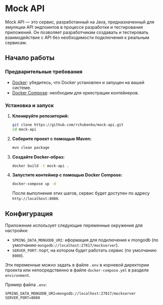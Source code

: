 # Mock API

Mock API — это сервис, разработанный на Java, предназначенный для эмуляции API эндпоинтов в процессе разработки и тестирования приложений. Он позволяет разработчикам создавать и тестировать взаимодействие с API без необходимости подключения к реальным сервисам.

## Начало работы

### Предварительные требования

- [Docker](https://www.docker.com/get-started): убедитесь, что Docker установлен и запущен на вашей системе.
- [Docker Compose](https://docs.docker.com/compose/install/): необходим для оркестрации контейнеров.

### Установка и запуск

1. **Клонируйте репозиторий:**
   ```bash
   git clone https://github.com/rchubenko/mock-api.git
   cd mock-api
   ```

2. **Соберите проект с помощью Maven:**
   ```bash
   mvn clean package
   ```

3. **Создайте Docker-образ:**
   ```bash
   docker build -t mock-api .
   ```

4. **Запустите контейнер с помощью Docker Compose:**
   ```bash
   docker-compose up -d
   ```

   После выполнения этих шагов, сервис будет доступен по адресу `http://localhost:8080`.

## Конфигурация

Приложение использует следующие переменные окружения для настройки:

- `SPRING_DATA_MONGODB_URI`: иформация для подключения к mongodb (по умолчанию `mongodb://localhost:27017/mockserver`).
- `SERVER_PORT`: порт, на котором будет работать сервис (по умолчанию `8080`).

Эти переменные можно задать в файле `.env` в корневой директории проекта или непосредственно в файле `docker-compose.yml` в разделе `environment`.

Пример файла `.env`:

```env
SPRING_DATA_MONGODB_URI=mongodb://localhost:27017/mockserver
SERVER_PORT=8080
```

